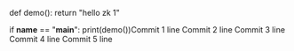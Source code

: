 def demo():
    return "hello zk 1"

if __name__ == "__main__":
    print(demo())Commit 1 line
Commit 2 line
Commit 3 line
Commit 4 line
Commit 5 line
